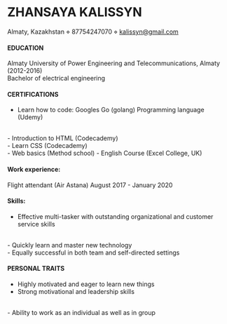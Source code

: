 # ZHANSAYA KALISSYN
Almaty, Kazakhstan  ⋄ 87754247070 ⋄ kalissyn@gmail.com

#### EDUCATION

Almaty University of Power Engineering and Telecommunications, Almaty (2012-2016)
<br>
Bachelor of electrical engineering

#### CERTIFICATIONS

- Learn how to code: Googles Go (golang) Programming language (Udemy)
<br>
- Introduction to HTML (Codecademy) 
<br>
- Learn CSS (Codecademy)
<br>
- Web basics (Method  school)
- English Course (Excel College, UK)

#### Work experience:
Flight attendant (Air Astana)
August 2017 - January 2020

#### Skills:

- Effective multi-tasker with outstanding organizational and customer service skills
<br>
- Quickly learn and master new technology <br>
- Equally successful in both team and self-directed settings

#### PERSONAL TRAITS

- Highly motivated and eager to learn new things <br>
- Strong motivational and leadership skills
<br>
- Ability to work as an individual as well as in group
 
